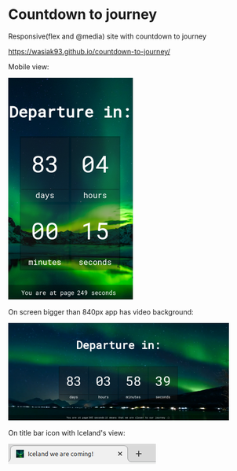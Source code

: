

# Countdown to journey 

Responsive(flex and @media) site with countdown to journey

https://wasiak93.github.io/countdown-to-journey/

Mobile view:

![assets/img1.png](assets/img1.png)

On screen bigger than 840px app has video background:

![assets/img2.png](assets/img2.png)

On title bar icon with Iceland's view:

![assets/img3.png](assets/img3.png)

